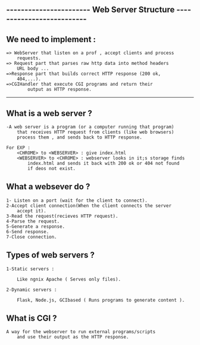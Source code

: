 ----------------------- Web Server Structure --------------------------
-----------------------------------------------------------------------

We need to implement :
----------------------

    => WebServer that listen on a prof , accept clients and process
        requests.
    => Request part that parses raw http data into method headers
        URL body ...
    =>Response part that builds correct HTTP response (200 ok,
        404,...).
    =>CGIHandler that execute CGI programs and return their
            output as HTTP response.

-----------------------------------------------------------------------

What is a web server ?
----------------------

    -A web server is a program (or a computer running that program)
        that receives HTTP request from clients (like web browsers)
        process them , and sends back to HTTP response.

    For EXP :
        <CHROME> to <WEBSERVER> : give index.html
        <WEBSERVER> to <CHROME> : webserver looks in it;s storage finds
            index.html and sends it back with 200 ok or 404 not found
            if deos not exist.

What a websever do ?
--------------------

    1- Listen on a port (wait for the client to connect).
    2-Accept client connection(When the client connects the server
        accept it).
    3-Read the request(recieves HTTP request).
    4-Parse the request.
    5-Generate a response.
    6-Send response.
    7-Close connection.

Types of web servers ?
----------------------

    1-Static servers :

        Like ngnix Apache ( Serves only files).

    2-Dynamic servers :

        Flask, Node.js, GCIbased ( Runs programs to generate content ).

What is CGI ?
-------------

    A way for the webserver to run external programs/scripts
        and use their output as the HTTP response.






















